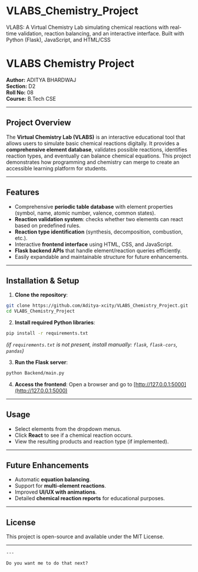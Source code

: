 # VLABS_Chemistry_Project
VLABS: A Virtual Chemistry Lab simulating chemical reactions with real-time validation, reaction balancing, and an interactive interface. Built with Python (Flask), JavaScript, and HTML/CSS

# VLABS Chemistry Project

**Author:** ADITYA BHARDWAJ  
**Section:** D2  
**Roll No:** 08  
**Course:** B.Tech CSE  

---

## Project Overview

The **Virtual Chemistry Lab (VLABS)** is an interactive educational tool that allows users to simulate basic chemical reactions digitally. It provides a **comprehensive element database**, validates possible reactions, identifies reaction types, and eventually can balance chemical equations. This project demonstrates how programming and chemistry can merge to create an accessible learning platform for students.

---

## Features

- Comprehensive **periodic table database** with element properties (symbol, name, atomic number, valence, common states).  
- **Reaction validation system**: checks whether two elements can react based on predefined rules.  
- **Reaction type identification** (synthesis, decomposition, combustion, etc.).  
- Interactive **frontend interface** using HTML, CSS, and JavaScript.  
- **Flask backend APIs** that handle element/reaction queries efficiently.  
- Easily expandable and maintainable structure for future enhancements.

---

## Installation & Setup

1. **Clone the repository**:  
```bash
git clone https://github.com/Aditya-xcity/VLABS_Chemistry_Project.git
cd VLABS_Chemistry_Project
````

2. **Install required Python libraries**:

```bash
pip install -r requirements.txt
```

*(if `requirements.txt` is not present, install manually: `flask`, `flask-cors`, `pandas`)*

3. **Run the Flask server**:

```bash
python Backend/main.py
```

4. **Access the frontend**:
   Open a browser and go to [http://127.0.0.1:5000](http://127.0.0.1:5000)

---

## Usage

* Select elements from the dropdown menus.
* Click **React** to see if a chemical reaction occurs.
* View the resulting products and reaction type (if implemented).

---

## Future Enhancements

* Automatic **equation balancing**.
* Support for **multi-element reactions**.
* Improved **UI/UX with animations**.
* Detailed **chemical reaction reports** for educational purposes.

---

## License

This project is open-source and available under the MIT License.

---

```
---

Do you want me to do that next?
```
